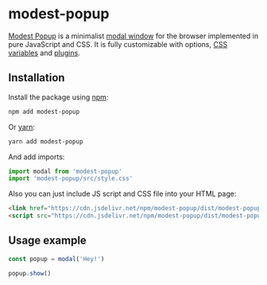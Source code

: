 # modest-popup

[Modest Popup](https://www.npmjs.com/package/modest-popup) is a minimalist [modal window](https://en.wikipedia.org/wiki/Modal_window) for the browser implemented in pure JavaScript and CSS. It is fully customizable with options, [CSS variables](https://developer.mozilla.org/en-US/docs/Web/CSS/--*) and [plugins](https://github.com/voronkovich/modest-popup/tree/master/src/plugins).

## Installation

Install the package using [npm](https://www.npmjs.com/package/npm):

```sh
npm add modest-popup
```

Or [yarn](https://yarnpkg.com/):

```sh
yarn add modest-popup
```

And add imports:

```js
import modal from 'modest-popup'
import 'modest-popup/src/style.css'
```

Also you can just include JS script and CSS file into your HTML page:
```html
<link href="https://cdn.jsdelivr.net/npm/modest-popup/dist/modest-popup.min.css" rel="stylesheet">
<script src="https://cdn.jsdelivr.net/npm/modest-popup/dist/modest-popup.min.js">
```

## Usage example
```js
const popup = modal('Hey!')

popup.show()
```
